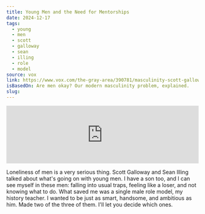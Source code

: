 ```yaml
---
title: Young Men and the Need for Mentorships
date: 2024-12-17
tags:
  - young
  - men
  - scott
  - galloway
  - sean
  - illing
  - role
  - model
source: vox
link: https://www.vox.com/the-gray-area/390781/masculinity-scott-galloway-young-men-struggling
isBasedOn: Are men okay? Our modern masculinity problem, explained.
slug:
---
```


<style>.embed-container { position: relative; padding-bottom: 30%; height: 0; overflow: hidden; max-width: 100%; } .embed-container iframe, .embed-container object, .embed-container embed { position: absolute; top: 0; left: 0; width: 100%; height: 100%; }</style>
<div class='embed-container'>
	<iframe frameBorder="0" height="482" scrolling="no" src="https://playlist.megaphone.fm/?e=VMP8520090430"
width="100%"></iframe>
</div>

Loneliness of men is a very serious thing. Scott Galloway and Sean Illing talked about what's going on with young men. I have a son too, and I can see myself in these men: falling into usual traps, feeling like a loser, and not knowing what to do. What saved me was a single male role model, my history teacher. I wanted to be just as smart, handsome, and ambitious as him. Made two of the three of them. I'll let you decide which ones.
